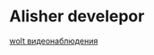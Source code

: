 # Alisher develepor

[wolt видеонаблюдения](https://github.com/aleshka1209/aleshka1209.github.io/blob/main/src/index.html.github.io)
